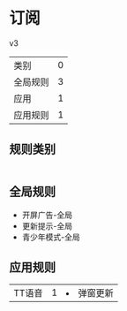 # 订阅

v3

|||
| - |:-:|
|类别|0|
|全局规则|3|
|应用|1|
|应用规则|1|

## 规则类别

|||
| - |:-:|


## 全局规则

- 开屏广告-全局
- 更新提示-全局
- 青少年模式-全局

## 应用规则

||||
| - |:-:|-|
|TT语音|1|<li>弹窗更新|
